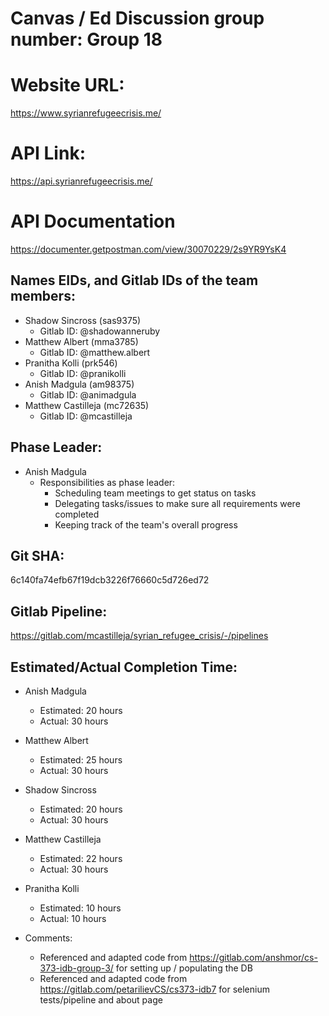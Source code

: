# Canvas / Ed Discussion group number: Group 18

# Website URL:
https://www.syrianrefugeecrisis.me/

# API Link:
https://api.syrianrefugeecrisis.me/

# API Documentation
https://documenter.getpostman.com/view/30070229/2s9YR9YsK4

## Names EIDs, and Gitlab IDs of the team members:
* Shadow Sincross (sas9375)
    * Gitlab ID: @shadowanneruby
* Matthew Albert (mma3785)
    * Gitlab ID: @matthew.albert
* Pranitha Kolli (prk546)
    * Gitlab ID: @pranikolli
* Anish Madgula (am98375)
    * Gitlab ID: @animadgula
* Matthew Castilleja (mc72635)
    * Gitlab ID: @mcastilleja

## Phase Leader:
* Anish Madgula
    * Responsibilities as phase leader:
        * Scheduling team meetings to get status on tasks
        * Delegating tasks/issues to make sure all requirements were completed
        * Keeping track of the team's overall progress

## Git SHA:
6c140fa74efb67f19dcb3226f76660c5d726ed72

## Gitlab Pipeline:
https://gitlab.com/mcastilleja/syrian_refugee_crisis/-/pipelines

## Estimated/Actual Completion Time:
* Anish Madgula
    * Estimated: 20 hours
    * Actual: 30 hours
* Matthew Albert
    * Estimated: 25 hours
    * Actual: 30 hours
* Shadow Sincross
    * Estimated: 20 hours
    * Actual: 30 hours
* Matthew Castilleja
    * Estimated: 22 hours
    * Actual: 30 hours
* Pranitha Kolli
    * Estimated: 10 hours
    * Actual: 10 hours

* Comments: 
    - Referenced and adapted code from https://gitlab.com/anshmor/cs-373-idb-group-3/ for setting up / populating the DB
    - Referenced and adapted code from https://gitlab.com/petarilievCS/cs373-idb7 for selenium tests/pipeline and about page
